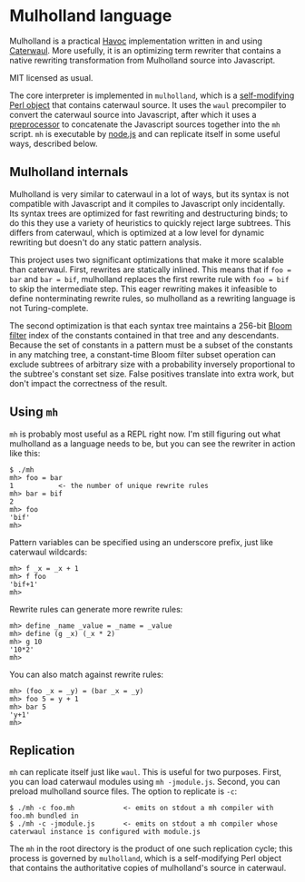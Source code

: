 # Mulholland language

Mulholland is a practical [Havoc](http://github.com/spencertipping/havoc) implementation written in and using [Caterwaul](http://github.com/spencertipping/caterwaul). More usefully, it is an
optimizing term rewriter that contains a native rewriting transformation from Mulholland source into Javascript.

MIT licensed as usual.

The core interpreter is implemented in `mulholland`, which is a [self-modifying Perl object](http://github.com/spencertipping/perl-objects) that contains caterwaul source. It uses the `waul`
precompiler to convert the caterwaul source into Javascript, after which it uses a [preprocessor](http://spencertipping.com/perl-objects/preprocessor.html) to concatenate the Javascript
sources together into the `mh` script. `mh` is executable by [node.js](http://nodejs.org) and can replicate itself in some useful ways, described below.

## Mulholland internals

Mulholland is very similar to caterwaul in a lot of ways, but its syntax is not compatible with Javascript and it compiles to Javascript only incidentally. Its syntax trees are optimized for
fast rewriting and destructuring binds; to do this they use a variety of heuristics to quickly reject large subtrees. This differs from caterwaul, which is optimized at a low level for
dynamic rewriting but doesn't do any static pattern analysis.

This project uses two significant optimizations that make it more scalable than caterwaul. First, rewrites are statically inlined. This means that if `foo = bar` and `bar = bif`, mulholland
replaces the first rewrite rule with `foo = bif` to skip the intermediate step. This eager rewriting makes it infeasible to define nonterminating rewrite rules, so mulholland as a rewriting
language is not Turing-complete.

The second optimization is that each syntax tree maintains a 256-bit [Bloom filter](http://en.wikipedia.org/wiki/Bloom_filter) index of the constants contained in that tree and any
descendants. Because the set of constants in a pattern must be a subset of the constants in any matching tree, a constant-time Bloom filter subset operation can exclude subtrees of arbitrary
size with a probability inversely proportional to the subtree's constant set size. False positives translate into extra work, but don't impact the correctness of the result.

## Using `mh`

`mh` is probably most useful as a REPL right now. I'm still figuring out what mulholland as a language needs to be, but you can see the rewriter in action like this:

    $ ./mh
    mh> foo = bar
    1           <- the number of unique rewrite rules
    mh> bar = bif
    2
    mh> foo
    'bif'
    mh>

Pattern variables can be specified using an underscore prefix, just like caterwaul wildcards:

    mh> f _x = _x + 1
    mh> f foo
    'bif+1'
    mh>

Rewrite rules can generate more rewrite rules:

    mh> define _name _value = _name = _value
    mh> define (g _x) (_x * 2)
    mh> g 10
    '10*2'
    mh>

You can also match against rewrite rules:

    mh> (foo _x = _y) = (bar _x = _y)
    mh> foo 5 = y + 1
    mh> bar 5
    'y+1'
    mh>

## Replication

`mh` can replicate itself just like `waul`. This is useful for two purposes. First, you can load caterwaul modules using `mh -jmodule.js`. Second, you can preload mulholland source files.
The option to replicate is `-c`:

    $ ./mh -c foo.mh            <- emits on stdout a mh compiler with foo.mh bundled in
    $ ./mh -c -jmodule.js       <- emits on stdout a mh compiler whose caterwaul instance is configured with module.js

The `mh` in the root directory is the product of one such replication cycle; this process is governed by `mulholland`, which is a self-modifying Perl object that contains the authoritative
copies of mulholland's source in caterwaul.